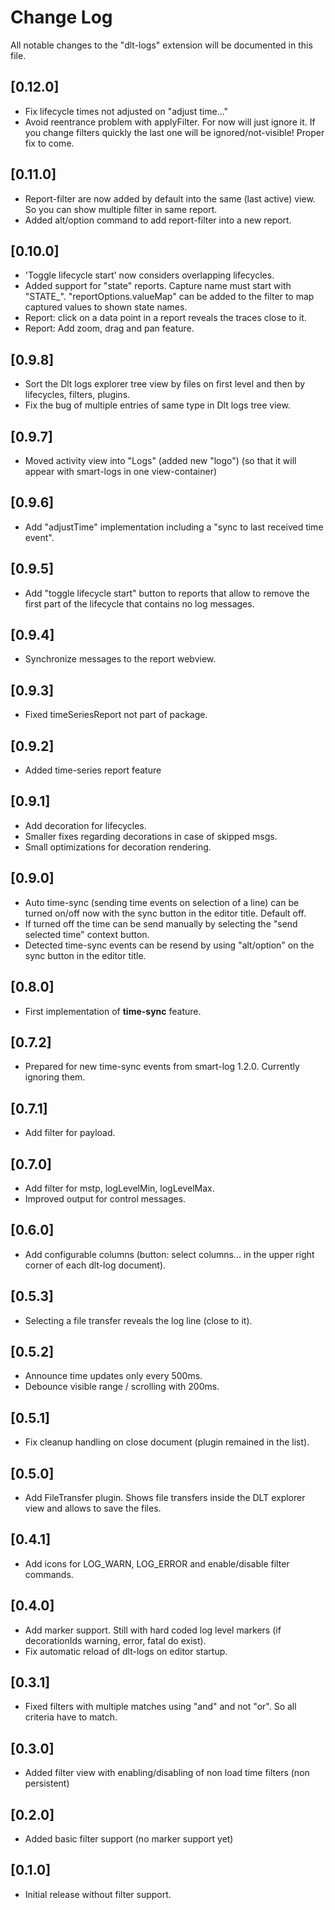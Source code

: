 # Change Log

All notable changes to the "dlt-logs" extension will be documented in this file.

<!-- Check [Keep a Changelog](http://keepachangelog.com/) for recommendations on how to structure this file. -->

## [0.12.0]
- Fix lifecycle times not adjusted on "adjust time..."
- Avoid reentrance problem with applyFilter. For now will just ignore it. If you change filters quickly the last one will be ignored/not-visible! Proper fix to come.

## [0.11.0]
- Report-filter are now added by default into the same (last active) view. So you can show multiple filter in same report.
- Added alt/option command to add report-filter into a new report.

## [0.10.0]
- 'Toggle lifecycle start' now considers overlapping lifecycles.
- Added support for "state" reports. Capture name must start with "STATE_". "reportOptions.valueMap" can be added to the filter to map captured values to shown state names.
- Report: click on a data point in a report reveals the traces close to it.
- Report: Add zoom, drag and pan feature.

## [0.9.8]
- Sort the Dlt logs explorer tree view by files on first level and then by lifecycles, filters, plugins.
- Fix the bug of multiple entries of same type in Dlt logs tree view.

## [0.9.7]
- Moved activity view into "Logs" (added new "logo") (so that it will appear with smart-logs in one view-container)

## [0.9.6]
- Add "adjustTime" implementation including a "sync to last received time event".

## [0.9.5]
- Add "toggle lifecycle start" button to reports that allow to remove the first part of the lifecycle that contains no log messages.

## [0.9.4]
- Synchronize messages to the report webview.

## [0.9.3]
- Fixed timeSeriesReport not part of package.

## [0.9.2]
- Added time-series report feature

## [0.9.1]
- Add decoration for lifecycles.
- Smaller fixes regarding decorations in case of skipped msgs.
- Small optimizations for decoration rendering.

## [0.9.0]
- Auto time-sync (sending time events on selection of a line) can be turned on/off now with the sync button in the editor title. Default off.
- If turned off the time can be send manually by selecting the "send selected time" context button.
- Detected time-sync events can be resend by using "alt/option" on the sync button in the editor title.

## [0.8.0]

- First implementation of **time-sync** feature.

## [0.7.2]

- Prepared for new time-sync events from smart-log 1.2.0. Currently ignoring them.

## [0.7.1]

- Add filter for payload.

## [0.7.0]

- Add filter for mstp, logLevelMin, logLevelMax.
- Improved output for control messages.

## [0.6.0]

- Add configurable columns (button: select columns... in the upper right corner of each dlt-log document).

## [0.5.3]

- Selecting a file transfer reveals the log line (close to it).

## [0.5.2]

- Announce time updates only every 500ms.
- Debounce visible range / scrolling with 200ms.

## [0.5.1]

- Fix cleanup handling on close document (plugin remained in the list).

## [0.5.0]

- Add FileTransfer plugin. Shows file transfers inside the DLT explorer view and allows to save the files.

## [0.4.1]

- Add icons for LOG_WARN, LOG_ERROR and enable/disable filter commands.

## [0.4.0]

- Add marker support. Still with hard coded log level markers (if decorationIds warning, error, fatal do exist).
- Fix automatic reload of dlt-logs on editor startup.

## [0.3.1]

- Fixed filters with multiple matches using "and" and not "or". So all criteria have to match.

## [0.3.0]

 - Added filter view with enabling/disabling of non load time filters (non persistent)

## [0.2.0]

- Added basic filter support (no marker support yet)

## [0.1.0]

- Initial release without filter support.